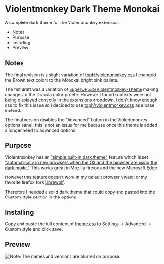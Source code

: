# Violentmonkey Dark Theme Monokai
A complete dark theme for the Violentmonkey extension.

<!-- MarkdownTOC -->

- Notes
- Purpose
- Installing
- Preview

<!-- /MarkdownTOC -->

## Notes
The final revision is a slight variation of [tophf/violentmonkey.css](https://gist.github.com/tophf/cc109b0ba5cb98353c9ea51579c85ae2) I changed the Brown text colors to the Monokai bright pink pallete.

The fist draft was a variation of [SuperOP535/Violentmonkey-Theme](https://github.com/SuperOP535/Violentmonkey-Theme) making changes to the Dracula color pallete. However I found subtexts were not being displayed correctly in the extensions dropdown. I don't know enough css to fix this issue so I decided to use [tophf/violentmonkey.css](https://gist.github.com/tophf/cc109b0ba5cb98353c9ea51579c85ae2) as a base instead.

The final version disables the "Advanced" button in the Violentmonkey options panel. this is not an issue for me because once this theme is added a longer need to advanced options.

## Purpose
Violentmonkey has an ["simple built-in dark theme"](https://github.com/violentmonkey/violentmonkey/issues/456#issuecomment-536090171Violentmonkey) feature which is set ["automatically in new browsers when the OS and the browser are using the dark mode."](https://github.com/violentmonkey/violentmonkey/issues/456#issuecomment-536090171Violentmonkey) This works great in Mozilla firefox and the new Microsoft Edge. 

However this feature doesn't work in my default browser Vivaldi or my favorite firefox fork [Librewolf](https://librewolf-community.gitlab.io).

Therefore I needed a solid dark theme that could copy and pasted into the Custom style section in the options.

## Installing
Copy and paste the full content of [theme.css](https://raw.githubusercontent.com/SuperOP535/Violentmonkey-Theme/master/theme.css) to Settings -> Advanced -> Custom style and click save.

## Preview
![Note: The names and versions are blurred on purpose.](https://github.com/SuperOP535/Violentmonkey-Theme/raw/master/preview.png)


